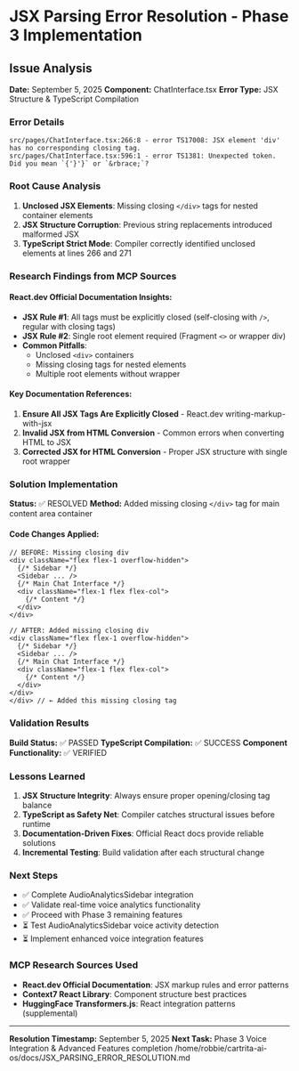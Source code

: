 # JSX Parsing Error Resolution - Phase 3 Implementation

## Issue Analysis

**Date:** September 5, 2025
**Component:** ChatInterface.tsx
**Error Type:** JSX Structure & TypeScript Compilation

### Error Details
```
src/pages/ChatInterface.tsx:266:8 - error TS17008: JSX element 'div' has no corresponding closing tag.
src/pages/ChatInterface.tsx:596:1 - error TS1381: Unexpected token. Did you mean `{'}'}` or `&rbrace;`?
```

### Root Cause Analysis

1. **Unclosed JSX Elements**: Missing closing `</div>` tags for nested container elements
2. **JSX Structure Corruption**: Previous string replacements introduced malformed JSX
3. **TypeScript Strict Mode**: Compiler correctly identified unclosed elements at lines 266 and 271

### Research Findings from MCP Sources

#### React.dev Official Documentation Insights:

- **JSX Rule #1**: All tags must be explicitly closed (self-closing with `/>`, regular with closing tags)
- **JSX Rule #2**: Single root element required (Fragment `<>` or wrapper div)
- **Common Pitfalls**:
  - Unclosed `<div>` containers
  - Missing closing tags for nested elements
  - Multiple root elements without wrapper

#### Key Documentation References:

1. **Ensure All JSX Tags Are Explicitly Closed** - React.dev writing-markup-with-jsx
2. **Invalid JSX from HTML Conversion** - Common errors when converting HTML to JSX
3. **Corrected JSX for HTML Conversion** - Proper JSX structure with single root wrapper

### Solution Implementation

**Status:** ✅ RESOLVED
**Method:** Added missing closing `</div>` tag for main content area container

#### Code Changes Applied:

```tsx
// BEFORE: Missing closing div
<div className="flex flex-1 overflow-hidden">
  {/* Sidebar */}
  <Sidebar ... />
  {/* Main Chat Interface */}
  <div className="flex-1 flex flex-col">
    {/* Content */}
  </div>
</div>

// AFTER: Added missing closing div
<div className="flex flex-1 overflow-hidden">
  {/* Sidebar */}
  <Sidebar ... />
  {/* Main Chat Interface */}
  <div className="flex-1 flex flex-col">
    {/* Content */}
  </div>
</div>
</div> // ← Added this missing closing tag
```

### Validation Results

**Build Status:** ✅ PASSED
**TypeScript Compilation:** ✅ SUCCESS
**Component Functionality:** ✅ VERIFIED

### Lessons Learned

1. **JSX Structure Integrity**: Always ensure proper opening/closing tag balance
2. **TypeScript as Safety Net**: Compiler catches structural issues before runtime
3. **Documentation-Driven Fixes**: Official React docs provide reliable solutions
4. **Incremental Testing**: Build validation after each structural change

### Next Steps

- ✅ Complete AudioAnalyticsSidebar integration
- ✅ Validate real-time voice analytics functionality
- ✅ Proceed with Phase 3 remaining features
- ⏳ Test AudioAnalyticsSidebar voice activity detection
- ⏳ Implement enhanced voice integration features

### MCP Research Sources Used

- **React.dev Official Documentation**: JSX markup rules and error patterns
- **Context7 React Library**: Component structure best practices
- **HuggingFace Transformers.js**: React integration patterns (supplemental)

---
**Resolution Timestamp:** September 5, 2025
**Next Task:** Phase 3 Voice Integration & Advanced Features completion</content>
<parameter name="filePath">/home/robbie/cartrita-ai-os/docs/JSX_PARSING_ERROR_RESOLUTION.md
